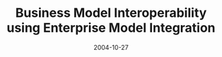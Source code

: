 ---
abstract: ''
authors:
- Harald Kühn
- Marion Murzek
- Franz Bayer
date: '2004-10-27'
featured: false
links:
- name: Publik
  url: https://publik.tuwien.ac.at/showentry.php?ID=138659&lang=2
publication_types:
- '1'
publishDate: '2004-10-27'
specifics: 'Vortrag: 14th International Conference eChallenges, Wien; 27.10.2004 -
  29.10.2004; in: "eAdoption and the Knowledge Economy: Issues, Applications, Case
  Studies", IOS Press, (2004), ISBN: 1-58603-470-7; S. 233 - 240.'
title: Business Model Interoperability using Enterprise Model Integration
url_pdf: http://www.big.tuwien.ac.at/research/publications/2004/1004.pdf
---